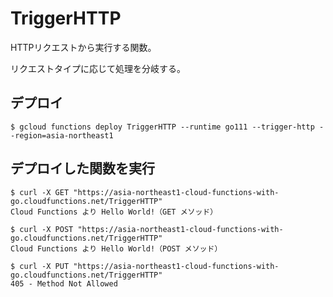 # TriggerHTTP

HTTPリクエストから実行する関数。

リクエストタイプに応じて処理を分岐する。

## デプロイ

```shell
$ gcloud functions deploy TriggerHTTP --runtime go111 --trigger-http --region=asia-northeast1
```

## デプロイした関数を実行

```shell
$ curl -X GET "https://asia-northeast1-cloud-functions-with-go.cloudfunctions.net/TriggerHTTP" 
Cloud Functions より Hello World!（GET メソッド）
```

```shell
$ curl -X POST "https://asia-northeast1-cloud-functions-with-go.cloudfunctions.net/TriggerHTTP" 
Cloud Functions より Hello World!（POST メソッド）
```

```shell
$ curl -X PUT "https://asia-northeast1-cloud-functions-with-go.cloudfunctions.net/TriggerHTTP" 
405 - Method Not Allowed
```